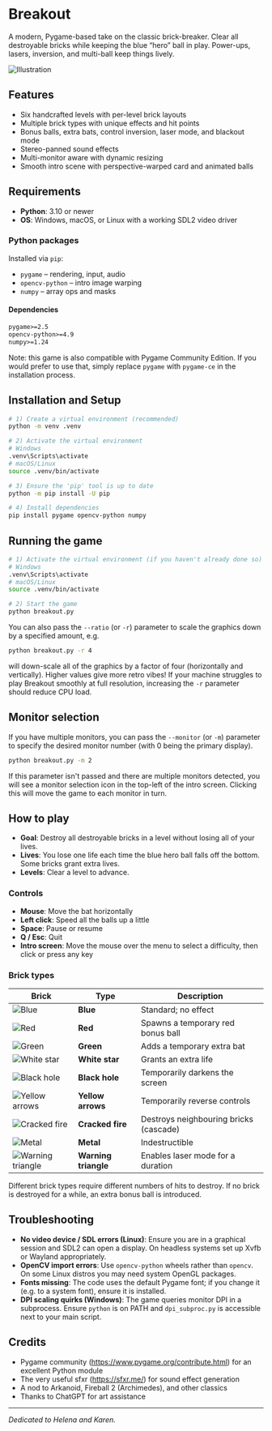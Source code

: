 # Breakout

A modern, Pygame-based take on the classic brick-breaker. Clear all destroyable bricks while keeping the blue “hero” ball in play. Power-ups, lasers, inversion, and multi-ball keep things lively.

![Illustration](./sprites/intro.png)

## Features

- Six handcrafted levels with per-level brick layouts
- Multiple brick types with unique effects and hit points
- Bonus balls, extra bats, control inversion, laser mode, and blackout mode
- Stereo-panned sound effects
- Multi-monitor aware with dynamic resizing
- Smooth intro scene with perspective-warped card and animated balls

## Requirements

- **Python**: 3.10 or newer  
- **OS**: Windows, macOS, or Linux with a working SDL2 video driver

### Python packages

Installed via `pip`:

- `pygame` – rendering, input, audio
- `opencv-python` – intro image warping
- `numpy` – array ops and masks

#### Dependencies

```txt
pygame>=2.5
opencv-python>=4.9
numpy>=1.24
```

Note: this game is also compatible with Pygame Community Edition. If you would prefer to use that, simply replace `pygame` with `pygame-ce` in the installation process.

## Installation and Setup

```bash
# 1) Create a virtual environment (recommended)
python -m venv .venv

# 2) Activate the virtual environment
# Windows
.venv\Scripts\activate
# macOS/Linux
source .venv/bin/activate

# 3) Ensure the 'pip' tool is up to date
python -m pip install -U pip

# 4) Install dependencies
pip install pygame opencv-python numpy
```

## Running the game

```bash
# 1) Activate the virtual environment (if you haven't already done so)
# Windows
.venv\Scripts\activate
# macOS/Linux
source .venv/bin/activate

# 2) Start the game
python breakout.py
```
You can also pass the `--ratio` (or `-r`) parameter to scale the graphics down by a specified amount, e.g.

```bash
python breakout.py -r 4
```
will down-scale all of the graphics by a factor of four (horizontally and vertically). Higher values give more retro vibes! If your machine struggles to play Breakout smoothly at full resolution, increasing the `-r` parameter should reduce CPU load.

## Monitor selection

If you have multiple monitors, you can pass the `--monitor` (or `-m`) parameter to specify the desired monitor number (with 0 being the primary display).

```bash
python breakout.py -m 2
```
If this parameter isn't passed and there are multiple monitors detected, you will see a monitor selection icon in the top-left of the intro screen. Clicking this will move the game to each monitor in turn.

## How to play

- **Goal**: Destroy all destroyable bricks in a level without losing all of your lives.
- **Lives**: You lose one life each time the blue hero ball falls off the bottom. Some bricks grant extra lives.
- **Levels**: Clear a level to advance.

### Controls

- **Mouse**: Move the bat horizontally
- **Left click**: Speed all the balls up a little
- **Space**: Pause or resume
- **Q / Esc**: Quit
- **Intro screen**: Move the mouse over the menu to select a difficulty, then click or press any key

### Brick types

| Brick | Type | Description |
|-------|-------|-------------|
| ![Blue](./sprites/sm-brick0.png) | **Blue** | Standard; no effect |
| ![Red](./sprites/sm-brick1.png) | **Red** | Spawns a temporary red bonus ball |
| ![Green](./sprites/sm-brick2.png) | **Green** | Adds a temporary extra bat |
| ![White star](./sprites/sm-brick3.png) | **White star** | Grants an extra life |
| ![Black hole](./sprites/sm-brick4.png) | **Black hole** | Temporarily darkens the screen |
| ![Yellow arrows](./sprites/sm-brick5.png) | **Yellow arrows** | Temporarily reverse controls |
| ![Cracked fire](./sprites/sm-brick6.png) | **Cracked fire** | Destroys neighbouring bricks (cascade) |
| ![Metal](./sprites/sm-brick7.png) | **Metal** | Indestructible |
| ![Warning triangle](./sprites/sm-brick8.png) | **Warning triangle** | Enables laser mode for a duration |

Different brick types require different numbers of hits to destroy. If no brick is destroyed for a while, an extra bonus ball is introduced.

## Troubleshooting

- **No video device / SDL errors (Linux)**: Ensure you are in a graphical session and SDL2 can open a display. On headless systems set up Xvfb or Wayland appropriately.
- **OpenCV import errors**: Use `opencv-python` wheels rather than `opencv`. On some Linux distros you may need system OpenGL packages.
- **Fonts missing**: The code uses the default Pygame font; if you change it (e.g. to a system font), ensure it is installed.
- **DPI scaling quirks (Windows)**: The game queries monitor DPI in a subprocess. Ensure `python` is on PATH and `dpi_subproc.py` is accessible next to your main script.

## Credits

- Pygame community (https://www.pygame.org/contribute.html) for an excellent Python module
- The very useful sfxr (https://sfxr.me/) for sound effect generation
- A nod to Arkanoid, Fireball 2 (Archimedes), and other classics
- Thanks to ChatGPT for art assistance

---

_Dedicated to Helena and Karen._
